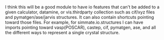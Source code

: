 I think this will be a good module to have io features that can't be added to a given calculator, datamine, or vis.thirdparty collection such as cif/xyz files and pymatgen/ase/jarvis structures. It can also contain shortcuts pointing toward those files. For example, for simmate.io.structures I can have imports pointing toward vasp(POSCAR), castep, cif, pymatgen, ase, and all the different ways to represent a single crystal structure.